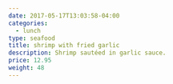 ```yaml
---
date: 2017-05-17T13:03:58-04:00
categories:
  - lunch
type: seafood
title: shrimp with fried garlic
description: Shrimp sautéed in garlic sauce.
price: 12.95
weight: 48
---
```

